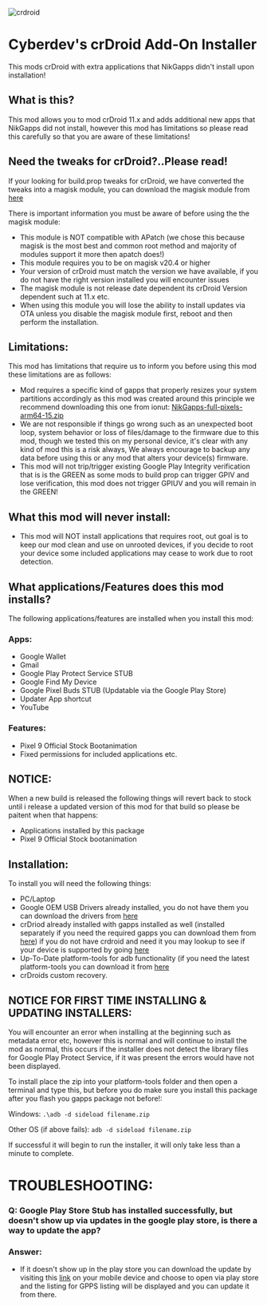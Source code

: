 ![crdroid](images/crdroid.png)
# Cyberdev's crDroid Add-On Installer
This mods crDroid with extra applications that NikGapps didn't install upon installation!

## What is this?
This mod allows you to mod crDroid 11.x and adds additional new apps that NikGapps did not install, however this mod has limitations so please read this carefully so that you are aware of these limitations!

## Need the tweaks for crDroid?..Please read!
If your looking for build.prop tweaks for crDroid, we have converted the tweaks into a magisk module, you can download the magisk module from [here](https://github.com/PS2ClassicsVault/Cyberdevs-crDroid-Add-On-Installer/releases)

There is important information you must be aware of before using the the magisk module:

- This module is NOT compatible with APatch (we chose this because magisk is the most best and common root method and majority of modules support it more then apatch does!)
- This module requires you to be on magisk v20.4 or higher
- Your version of crDroid must match the version we have available, if you do not have the right version installed you will encounter issues
- The magisk module is not release date dependent its crDroid Version dependent such at 11.x etc.
- When using this module you will lose the ability to install updates via OTA unless you disable the magisk module first, reboot and then perform the installation.

## Limitations:
This mod has limitations that require us to inform  you before using this mod these limitations are as follows:

- Mod requires a specific kind of gapps that properly resizes your system partitions accordingly as this mod was created around this principle we recommend downloading this one from ionut: [NikGapps-full-pixels-arm64-15.zip](https://sourceforge.net/projects/nikgapps/files/Elite-Releases/ionut/Android-15/)
- We are not responsible if things go wrong such as an unexpected boot loop, system behavior or loss of files/damage to the firmware due to this mod, though we tested this on my personal device, it's clear with any kind of mod this is a risk always, We always encourage to backup any data before using this or any mod that alters your device(s) firmware.
- This mod will not trip/trigger existing Google Play Integrity verification that is is the GREEN as some mods to build prop can trigger GPIV and lose verification, this mod does not trigger GPIUV and you will remain in the GREEN!

## What this mod will never install:
- This mod will NOT install applications that requires root, out goal is to keep our mod clean and use on unrooted devices, if you decide to root your device some included applications may cease to work due to root detection.

## What applications/Features does this mod installs?
The following applications/features are installed when you install this mod:

### Apps:
- Google Wallet
- Gmail
- Google Play Protect Service STUB
- Google Find My Device
- Google Pixel Buds STUB (Updatable via the Google Play Store)
- Updater App shortcut
- YouTube

### Features:
- Pixel 9 Official Stock Bootanimation
- Fixed permissions for included applications etc.

## NOTICE:
When a new build is released the following things will revert back to stock until i release a updated version of this mod for that build so please be paitent when that happens:
- Applications installed by this package
- Pixel 9 Official Stock bootanimation

## Installation:
To install you will need the following things:

- PC/Laptop
- Google OEM USB Drivers already installed, you do not have them you can download the drivers from [here](https://developer.android.com/studio/run/win-usb)
- crDriod already installed with gapps installed as well (installed separately if you need the required gapps you can download them from [here](https://nikgapps.com/ionutgherman)) if you do not have crdroid and need it you may lookup to see if your device is supported by going [here](https://crdroid.net/)
- Up-To-Date platform-tools for adb functionality (if you need the latest platform-tools you can download it from [here](https://technastic.com/android-sdk-platform-tools-download/)
- crDroids custom recovery.

## NOTICE FOR FIRST TIME INSTALLING & UPDATING INSTALLERS:
You will encounter an error when installing at the beginning such as metadata error etc, however this is normal and will continue to install the mod as normal, this occurs if the installer does not detect the library files for Google Play Protect Service, if it was present the errors would have not been displayed.

To install place the zip into your platform-tools folder and then open a terminal and type this, but before you do make sure you install this package after you flash you gapps package not before!:

Windows: `.\adb -d sideload filename.zip`

Other OS (if above fails): `adb -d sideload filename.zip`

If successful it will begin to run the installer, it will only take less than a minute to complete.

# TROUBLESHOOTING:

### Q: Google Play Store Stub has installed successfully, but doesn't show up via updates in the google play store, is there a way to update the app?

### Answer:
- If it doesn't show up in the play store you can download the update by visiting this [link](https://play.google.com/store/apps/details?id=com.google.android.odad) on your mobile device and choose to open via play store and the listing for GPPS listing will be displayed and you can update it from there.
